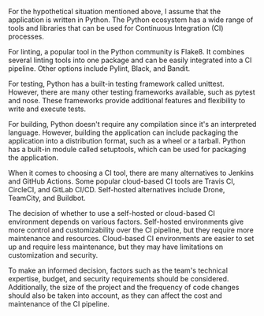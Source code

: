 For the hypothetical situation mentioned above, I assume that the application is written in Python. The Python ecosystem has a wide range of tools and libraries that can be used for Continuous Integration (CI) processes.

For linting, a popular tool in the Python community is Flake8. It combines several linting tools into one package and can be easily integrated into a CI pipeline. Other options include Pylint, Black, and Bandit.

For testing, Python has a built-in testing framework called unittest. However, there are many other testing frameworks available, such as pytest and nose. These frameworks provide additional features and flexibility to write and execute tests.

For building, Python doesn't require any compilation since it's an interpreted language. However, building the application can include packaging the application into a distribution format, such as a wheel or a tarball. Python has a built-in module called setuptools, which can be used for packaging the application.

When it comes to choosing a CI tool, there are many alternatives to Jenkins and GitHub Actions. Some popular cloud-based CI tools are Travis CI, CircleCI, and GitLab CI/CD. Self-hosted alternatives include Drone, TeamCity, and Buildbot.

The decision of whether to use a self-hosted or cloud-based CI environment depends on various factors. Self-hosted environments give more control and customizability over the CI pipeline, but they require more maintenance and resources. Cloud-based CI environments are easier to set up and require less maintenance, but they may have limitations on customization and security.

To make an informed decision, factors such as the team's technical expertise, budget, and security requirements should be considered. Additionally, the size of the project and the frequency of code changes should also be taken into account, as they can affect the cost and maintenance of the CI pipeline.



